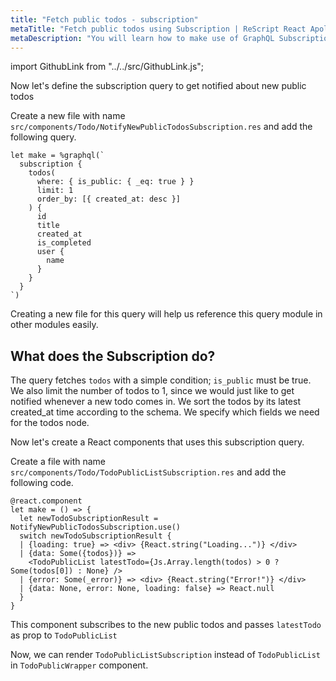 ```yaml
---
title: "Fetch public todos - subscription"
metaTitle: "Fetch public todos using Subscription | ReScript React Apollo GraphQL Tutorial"
metaDescription: "You will learn how to make use of GraphQL Subscriptions to get notified whenever a new todo comes in React app"
---
```


import GithubLink from "../../src/GithubLink.js";

Now let's define the subscription query to get notified about new public todos

Create a new file with name `src/components/Todo/NotifyNewPublicTodosSubscription.res` and add the following query.

<GithubLink link="https://github.com/hasura/learn-graphql/blob/master/tutorials/frontend/rescript-react-apollo/app-final/src/components/Todo/NotifyNewPublicTodosSubscription.res" text="src/components/Todo/NotifyNewPublicTodosSubscription.res" />

```reason
let make = %graphql(`
  subscription {
    todos(
      where: { is_public: { _eq: true } }
      limit: 1
      order_by: [{ created_at: desc }]
    ) {
      id
      title
      created_at
      is_completed
      user {
        name
      }
    }
  }
`)
```

Creating a new file for this query will help us reference this query module in other modules easily.

## What does the Subscription do?

The query fetches `todos` with a simple condition; `is_public` must be true. We also limit the number of todos to 1, since we would just like to get notified whenever a new todo comes in.
We sort the todos by its latest created_at time according to the schema. We specify which fields we need for the todos node.

Now let's create a React components that uses this subscription query.

Create a file with name `src/components/Todo/TodoPublicListSubscription.res` and add the following code.

<GithubLink link="https://github.com/hasura/learn-graphql/blob/master/tutorials/frontend/rescript-react-apollo/app-final/src/components/Todo/TodoPublicListSubscription.res" text="src/components/Todo/TodoPublicListSubscription.res" />

```reason
@react.component
let make = () => {
  let newTodoSubscriptionResult = NotifyNewPublicTodosSubscription.use()
  switch newTodoSubscriptionResult {
  | {loading: true} => <div> {React.string("Loading...")} </div>
  | {data: Some({todos})} =>
    <TodoPublicList latestTodo={Js.Array.length(todos) > 0 ? Some(todos[0]) : None} />
  | {error: Some(_error)} => <div> {React.string("Error!")} </div>
  | {data: None, error: None, loading: false} => React.null
  }
}
```

This component subscribes to the new public todos and passes `latestTodo` as prop to `TodoPublicList`

Now, we can render `TodoPublicListSubscription` instead of `TodoPublicList` in `TodoPublicWrapper` component.
